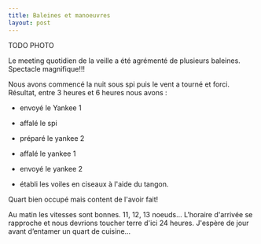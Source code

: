```yaml
---
title: Baleines et manoeuvres
layout: post
---
```


TODO PHOTO

Le meeting quotidien de la veille a été agrémenté de plusieurs baleines. Spectacle magnifique!!!

Nous avons commencé la nuit sous spi puis le vent a tourné et forci. Résultat, entre 3 heures et 6 heures nous avons :

- envoyé le Yankee 1

- affalé le spi

- préparé le yankee 2

- affalé le yankee 1

- envoyé le yankee 2

- établi les voiles en ciseaux à l'aide du tangon.

Quart bien occupé mais content de l'avoir fait!

Au matin les vitesses sont bonnes. 11, 12, 13 noeuds... L'horaire d'arrivée se rapproche et nous devrions toucher terre d'ici 24 heures. J'espère de jour avant d’entamer un quart de cuisine...
